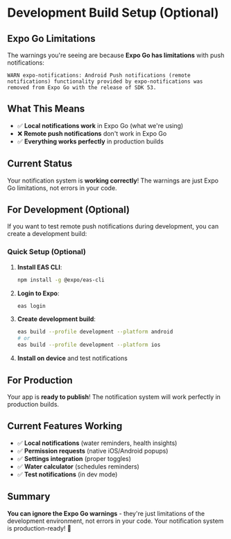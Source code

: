 # Development Build Setup (Optional)

## Expo Go Limitations

The warnings you're seeing are because **Expo Go has limitations** with push notifications:

```
WARN expo-notifications: Android Push notifications (remote notifications) functionality provided by expo-notifications was removed from Expo Go with the release of SDK 53.
```

## What This Means

- ✅ **Local notifications work** in Expo Go (what we're using)
- ❌ **Remote push notifications** don't work in Expo Go
- ✅ **Everything works perfectly** in production builds

## Current Status

Your notification system is **working correctly**! The warnings are just Expo Go limitations, not errors in your code.

## For Development (Optional)

If you want to test remote push notifications during development, you can create a development build:

### Quick Setup (Optional)

1. **Install EAS CLI**:
   ```bash
   npm install -g @expo/eas-cli
   ```

2. **Login to Expo**:
   ```bash
   eas login
   ```

3. **Create development build**:
   ```bash
   eas build --profile development --platform android
   # or
   eas build --profile development --platform ios
   ```

4. **Install on device** and test notifications

## For Production

Your app is **ready to publish**! The notification system will work perfectly in production builds.

## Current Features Working

- ✅ **Local notifications** (water reminders, health insights)
- ✅ **Permission requests** (native iOS/Android popups)
- ✅ **Settings integration** (proper toggles)
- ✅ **Water calculator** (schedules reminders)
- ✅ **Test notifications** (in dev mode)

## Summary

**You can ignore the Expo Go warnings** - they're just limitations of the development environment, not errors in your code. Your notification system is production-ready! 🚀
